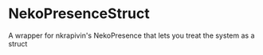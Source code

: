 # NekoPresenceStruct
 A wrapper for nkrapivin's NekoPresence that lets you treat the system as a struct
